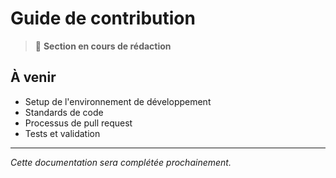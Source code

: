# Guide de contribution

> 🚧 **Section en cours de rédaction**

## À venir

- Setup de l'environnement de développement
- Standards de code
- Processus de pull request
- Tests et validation

---

*Cette documentation sera complétée prochainement.*